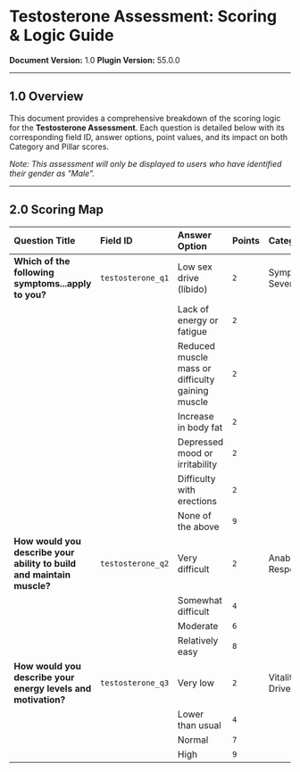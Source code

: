 # Testosterone Assessment: Scoring & Logic Guide

**Document Version:** 1.0
**Plugin Version:** 55.0.0

---

## 1.0 Overview

This document provides a comprehensive breakdown of the scoring logic for the **Testosterone Assessment**. Each question is detailed below with its corresponding field ID, answer options, point values, and its impact on both Category and Pillar scores.

*Note: This assessment will only be displayed to users who have identified their gender as "Male".*

---

## 2.0 Scoring Map

| Question Title | Field ID | Answer Option | Points | Category | Pillar |
| :--- | :--- | :--- | :--- | :--- | :--- |
| **Which of the following symptoms...apply to you?** | `testosterone_q1` | Low sex drive (libido) | `2` | Symptom Severity | Body |
| | | Lack of energy or fatigue | `2` | | |
| | | Reduced muscle mass or difficulty gaining muscle | `2` | | |
| | | Increase in body fat | `2` | | |
| | | Depressed mood or irritability | `2` | | |
| | | Difficulty with erections | `2` | | |
| | | None of the above | `9` | | |
| **How would you describe your ability to build and maintain muscle?** | `testosterone_q2` | Very difficult | `2` | Anabolic Response | Body |
| | | Somewhat difficult | `4` | | |
| | | Moderate | `6` | | |
| | | Relatively easy | `8` | | |
| **How would you describe your energy levels and motivation?** | `testosterone_q3` | Very low | `2` | Vitality & Drive | Mind |
| | | Lower than usual | `4` | | |
| | | Normal | `7` | | |
| | | High | `9` | | | 